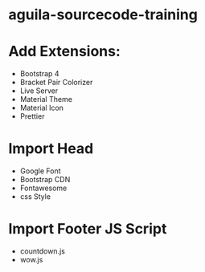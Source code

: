 # aguila-sourcecode-training

# Add Extensions:
- Bootstrap 4
- Bracket Pair Colorizer
- Live Server
- Material Theme
- Material Icon
- Prettier

# Import Head
- Google Font
- Bootstrap CDN 
- Fontawesome
- css Style

# Import Footer JS Script
- countdown.js 
- wow.js
